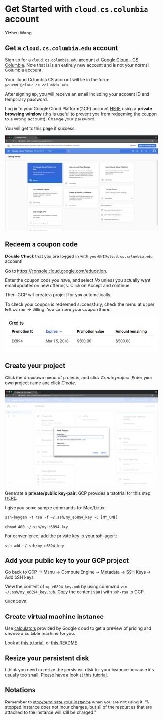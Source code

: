 # Get Started with `cloud.cs.columbia` account

Yizhou Wang

## Get a `cloud.cs.columbia.edu` account

Sign up for a `cloud.cs.columbia.edu` account at [Google Cloud - CS Columbia](https://www.cs.columbia.edu/auth/cloud). Note that is is an entirely new account and is not your normal Columbia account. 

Your cloud Columbia CS account will be in the form: `yourUNI@cloud.cs.columbia.edu`. 

After signing up, you will receive an email including your account ID and temporary password. 

Log in to your Google Cloud Platform(GCP) account [HERE](https://console.cloud.google.com/) using a **private browsing window** (this is useful to prevent you from redeeming the coupon to a wrong account). Change your password. 

You will get to this page if success. 

![GCP Start](https://github.com/llcao/cu17/blob/master/install_googlecloud/img/gcp_start.png)

## Redeem a coupon code

**Double Check** that you are logged in with `yourUNI@cloud.cs.columbia.edu` account!

Go to https://console.cloud.google.com/education. 

Enter the coupon code you have, and select *No* unless you actually want email updates on new offerings. Click on Accept and continue.

Then, GCP will create a project for you automatically.

To check your coupon is redeemed successfully, check the menu at upper left corner -> Billing. You can see your coupon there.

![coupon](https://github.com/llcao/cu17/blob/master/install_googlecloud/img/coupon.png)

## Create your project

Click the dropdown menu of projects, and click *Create project*. Enter your own project name and click *Create*.

![new project](https://github.com/llcao/cu17/blob/master/install_googlecloud/img/new_project_1.png)

Generate a **private/public key-pair**. GCP provides a tutotrial for this step [HERE](https://cloud.google.com/compute/docs/instances/adding-removing-ssh-keys#createsshkeys).

I give you some sample commands for Mac/Linux:

``ssh-keygen -t rsa -f ~/.ssh/my_e6894_key -C [MY_UNI]``

``chmod 400 ~/.ssh/my_e6894_key``

For convenience, add the private key to your ssh-agent:

``ssh-add ~/.ssh/my_e6894_key``

## Add your public key to your GCP project

Go back to GCP -> Menu -> Compute Engine -> Metadata -> SSH Keys -> Add SSH keys.

View the content of `my_e6894_key.pub` by using command `vim ~/.ssh/my_e6894_key.pub`. Copy the content start with `ssh-rsa` to GCP. 

Click *Save*.

## Create virtual machine instance

Use [calculators](https://cloud.google.com/pricing/calculators) provided by Google cloud to get a preview of pricing and choose a suitable machine for you.

Look at [this tutorial](https://cloud.google.com/compute/docs/gpus/add-gpus), or [this README](https://github.com/llcao/cu17/blob/master/install_googlecloud/install_gcloud.md).

## Resize your persistent disk

I think you need to resize the persistent disk for your instance because it's usually too small. Please have a look at [this tutorial](https://cloud.google.com/compute/docs/disks/add-persistent-disk).

## Notations
Remember to [stop/terminate your instance](https://cloud.google.com/compute/docs/instances/stopping-or-deleting-an-instance) when you are not using it. "A stopped instance does not incur charges, but all of the resources that are attached to the instance will still be charged." 
